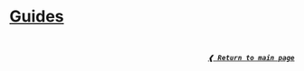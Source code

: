 # [**Guides**](#guides)

<br>

<div align="right">

[**_`❰ Return to main page`_**](https://github.com/dreisss/iespes)

</div>
